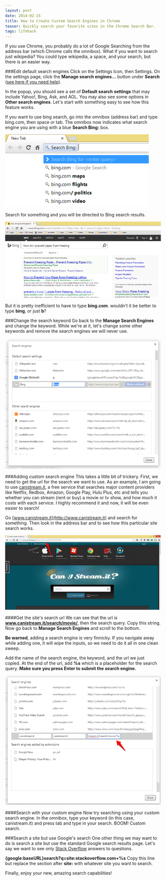 ```yaml
---
layout: post
date: 2014-02-15
title: How to Create Custom Search Engines in Chrome
teaser: Quickly search your favorite sites in the Chrome Search Bar.
tags: lifehack
---
```


If you use Chrome, you probably do a lot of Google Searching from the address bar (which Chrome calls the omnibox). What if you want to search just wikipedia? You could type wikipedia, a space, and your search, but there is an easier way.

###Edit default search engines
Click on the Settings Icon, then Settings. On the settings page, click the **Manage search engines...** button under **Search** ([see here if you need help](https://support.google.com/chrome/answer/95653?hl=en)).

In the popup, you should see a set of **Default search settings** that may include Yahoo!, Bing, Ask, and AOL. You may also see some options in **Other search engines**. Let's start with something easy to see how this feature works.

If you want to use bing search, go into the omnibox (address bar) and type bing.com, then space or tab. The omnibox now indicates what search engine you are using with a blue **Search Bing:** box.

<img class="frame" src="/img/2014/02/search-bing.png">

Search for something and you will be directed to Bing search results.

<img class="frame" src="/img/2014/02/bing-search-results.png">

But it is pretty inefficient to have to type **bing.com**. wouldn't it be better to type **bing**, or just **b**?

###Change the search keyword
Go back to the **Manage Search Engines** and change the keyword. While we're at it, let's change some other keywords and remove the search engines we will never use.

<img class="frame" src="/img/2014/02/change-search-keyword.png">

###Adding custom search engine
This takes a little bit of trickery. First, we need to get the url for the search we want to use. As an example, I am going to use [canistream.it](http://www.canistream.it), a free service that searches major content providers like Netflix, Redbox, Amazon, Google Play, Hulu Plus, etc and tells you whether you can stream (rent or buy) a movie or tv show, and how much it costs with each service. I highly recommend it and now, it will be even easier to search!

Go [www.canistream.it](http://www.canistream.it) and search for something. Then look in the address bar and to see how this particular site search works.

<img class="frame" src="/img/2014/02/canistreamit-search.png"> 

####Get the site's search url
We can see that the url is **www.canistream.it/search/movie/**, then the search query. Copy this string. Now go back to **Manage Search Engines** and scroll to the bottom.

**Be warned**, adding a search engine is very finnicky. If you navigate away while adding one, it will wipe the inputs, so we need to do it all in one clean sweep.

Add the name of the search engine, the keyword, and the url we just copied. At the end of the url, add **%s** which is a placeholder for the search query. **Make sure you press Enter to submit the search engine.**

<img class="frame" src="/img/2014/02/creating-a-custom-search.png">

####Search with your custom engine
Now try searching using your custom search engine. In the omnibox, type your keyword (in this case, canistream.it) and press tab and type in your search. BOOM! Custom search.

###Search a site but use Google's search
One other thing we may want to do is search a site but use the standard Google search results page. Let's say we want to see only [Stack Overflow](http://www.stackoverflow.com) answers to questions. 

**{google:baseURL}search?q=site:stackoverflow.com+%s**
Copy this line but replace the section after **site:** with whatever site you want to search.

Finally, enjoy your new, amazing search capabilities!

